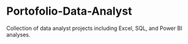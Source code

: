 # Portofolio-Data-Analyst
Collection of data analyst projects including Excel, SQL, and Power BI analyses.
